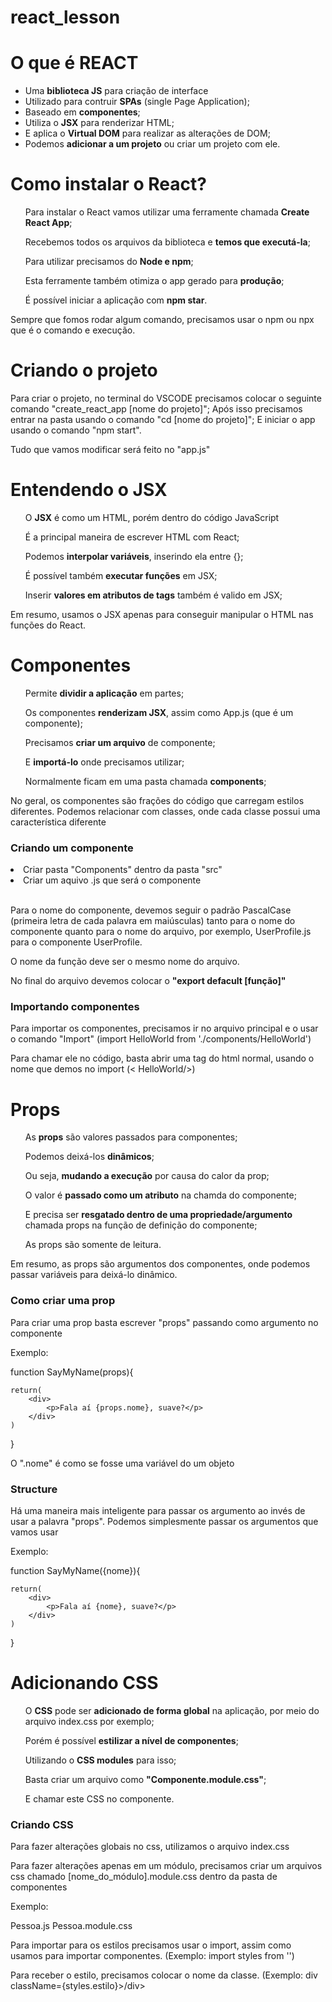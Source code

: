 # react_lesson

<h1>O que é REACT</h1>

- Uma <b>biblioteca JS</b> para criação de interface
- Utilizado para contruir <b>SPAs</b> (single Page Application);
- Baseado em <b>componentes</b>;
- Utiliza o <b>JSX</b> para renderizar HTML;
- E aplica o <b>Virtual DOM</b> para realizar as alterações de DOM;
- Podemos <b>adicionar a um projeto</b> ou criar um projeto com ele.

<!-- -- -->

<h1>Como instalar o React?</h1>

<ul>Para instalar o React vamos utilizar uma ferramente chamada <b>Create React App</b>;</ul>
<ul>Recebemos todos os arquivos da biblioteca e <b>temos que executá-la</b>;</ul>
<ul>Para utilizar precisamos do <b>Node e npm</b>;</ul>
<ul>Esta ferramente também otimiza o app gerado para <b>produção</b>;</ul>
<ul>É possível iniciar a aplicação com <b>npm star</b>.</ul>

Sempre que fomos rodar algum comando, precisamos usar o npm ou npx que é o comando e execução.

<!-- -- -->

<h1>Criando o projeto</h1>
Para criar o projeto, no terminal do VSCODE precisamos colocar o seguinte comando "create_react_app [nome do projeto]";
Após isso precisamos entrar na pasta usando o comando "cd [nome do projeto]";
E iniciar o app usando o comando "npm start".

Tudo que vamos modificar será feito no "app.js"

<!-- -- -->

<h1>Entendendo o JSX</h1>

<ul> O <b>JSX</b> é como um HTML, porém dentro do código JavaScript</ul>
<ul> É a principal maneira de escrever HTML com React;</ul>
<ul> Podemos <b>interpolar variáveis</b>, inserindo ela entre {};</ul>
<ul> É possível também <b>executar funções</b> em JSX;</ul>
<ul> Inserir <b>valores em atributos de tags</b> também é valido em JSX;</ul>

<p>Em resumo, usamos o JSX apenas para conseguir manipular o HTML nas funções do React.</p>

<!-- -- -->

<h1>Componentes</h1>

<ul>Permite <b>dividir a aplicação</b> em partes;</ul>
<ul>Os componentes <b>renderizam JSX</b>, assim como App.js (que é um componente);</ul>
<ul>Precisamos <b>criar um arquivo</b> de componente;</ul>
<ul>E <b>importá-lo</b> onde precisamos utilizar;</ul>
<ul>Normalmente ficam em uma pasta chamada <b>components</b>;</ul>

<p>No geral, os componentes são frações do código que carregam estilos diferentes. Podemos relacionar com classes, onde cada classe possui uma característica diferente</p>

<h3>Criando um componente</h3>

<li>Criar pasta "Components" dentro da pasta "src"</li>
<li>Criar um aquivo .js que será o componente</li>  
</br>
<p>Para o nome do componente, devemos seguir o padrão PascalCase (primeira letra de cada palavra em maiúsculas) tanto para o nome do componente quanto para o nome do arquivo, por exemplo, UserProfile.js para o componente UserProfile.</p>
<p>O nome da função deve ser o mesmo nome do arquivo.</p>
<p>No final do arquivo devemos colocar o <b>"export defacult [função]"</b></p>

<h3>Importando componentes</h3>

<p>Para importar os componentes, precisamos ir no arquivo principal e o usar o comando "Import" (import HelloWorld from './components/HelloWorld')</p>
<p>Para chamar ele no código, basta abrir uma tag do html normal, usando o nome que demos no import (< HelloWorld/>)</p>


<!-- -- -->


<h1>Props</h1>
<ul>As <b>props</b> são valores passados para componentes;</ul>
<ul>Podemos deixá-los <b>dinâmicos</b>;</ul>
<ul>Ou seja, <b>mudando a execução</b> por causa do calor da prop;</ul>
<ul>O valor é <b>passado como um atributo</b> na chamda do componente;</ul>
<ul>E precisa ser <b>resgatado dentro de uma propriedade/argumento</b> chamada props na função de definição do componente;</ul>
<ul>As props são somente de leitura.</ul>

<p>Em resumo, as props são argumentos dos componentes, onde podemos passar variáveis para deixá-lo dinâmico.</p>

<h3>Como criar uma prop</h3>
<p>Para criar uma prop basta escrever "props" passando como argumento no componente </p>

Exemplo: 

function SayMyName(props){  

    return(
        <div>
            <p>Fala aí {props.nome}, suave?</p>
        </div>
    )
}

<p>O ".nome" é como se fosse uma variável do um objeto</p>

<h3>Structure</h3>
<p>Há uma maneira mais inteligente para passar os argumento ao invés de usar a palavra "props". Podemos simplesmente passar os argumentos que vamos usar</p>

Exemplo: 

function SayMyName({nome}){  

    return(
        <div>
            <p>Fala aí {nome}, suave?</p>
        </div>
    )
}

<h1>Adicionando CSS</h1>
<ul>O <b>CSS</b> pode ser <b>adicionado de forma global</b> na aplicação, por meio do arquivo index.css por exemplo;</ul>
<ul>Porém é possível <b>estilizar a nível de componentes</b>;</ul>
<ul>Utilizando o <b>CSS modules</b> para isso;</ul>
<ul>Basta criar um arquivo como <b>"Componente.module.css"</b>;</ul>
<ul>E chamar este CSS no componente.</ul>

<h3>Criando CSS</h3>
<p>Para fazer alterações globais no css, utilizamos o arquivo index.css</p>
<p>Para fazer alterações apenas em um módulo, precisamos criar um arquivos css chamado [nome_do_módulo].module.css dentro da pasta de componentes</p>

Exemplo:

Pessoa.js
Pessoa.module.css

<p>Para importar para os estilos precisamos usar o import, assim como usamos para importar componentes. (Exemplo: import styles from '')</p>
<p>Para receber o estilo, precisamos colocar o nome da classe. (Exemplo: div className={styles.estilo}>/div></p>